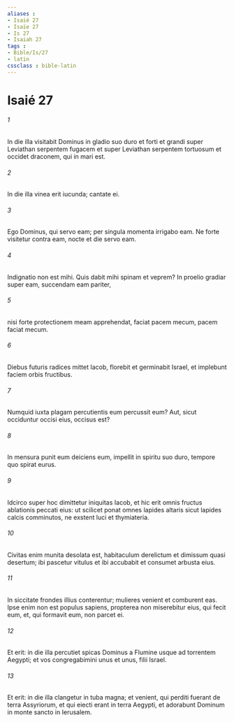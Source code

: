```yaml
---
aliases : 
- Isaié 27
- Isaïe 27
- Is 27
- Isaiah 27
tags : 
- Bible/Is/27
- latin
cssclass : bible-latin
---
```


# Isaié 27

###### 1
In die illa visitabit Dominus in gladio suo duro et forti et grandi super Leviathan serpentem fugacem et super Leviathan serpentem tortuosum et occidet draconem, qui in mari est.
###### 2
In die illa vinea erit iucunda; cantate ei.
###### 3
Ego Dominus, qui servo eam; per singula momenta irrigabo eam. Ne forte visitetur contra eam, nocte et die servo eam.
###### 4
Indignatio non est mihi. Quis dabit mihi spinam et veprem? In proelio gradiar super eam, succendam eam pariter,
###### 5
nisi forte protectionem meam apprehendat, faciat pacem mecum, pacem faciat mecum.
###### 6
Diebus futuris radices mittet Iacob, florebit et germinabit Israel, et implebunt faciem orbis fructibus.
###### 7
Numquid iuxta plagam percutientis eum percussit eum? Aut, sicut occiduntur occisi eius, occisus est?
###### 8
In mensura punit eum deiciens eum, impellit in spiritu suo duro, tempore quo spirat eurus.
###### 9
Idcirco super hoc dimittetur iniquitas Iacob, et hic erit omnis fructus ablationis peccati eius: ut scilicet ponat omnes lapides altaris sicut lapides calcis comminutos, ne exstent luci et thymiateria.
###### 10
Civitas enim munita desolata est, habitaculum derelictum et dimissum quasi desertum; ibi pascetur vitulus et ibi accubabit et consumet arbusta eius.
###### 11
In siccitate frondes illius conterentur; mulieres venient et comburent eas. Ipse enim non est populus sapiens, propterea non miserebitur eius, qui fecit eum, et, qui formavit eum, non parcet ei.
###### 12
Et erit: in die illa percutiet spicas Dominus a Flumine usque ad torrentem Aegypti; et vos congregabimini unus et unus, filii Israel.
###### 13
Et erit: in die illa clangetur in tuba magna; et venient, qui perditi fuerant de terra Assyriorum, et qui eiecti erant in terra Aegypti, et adorabunt Dominum in monte sancto in Ierusalem.
